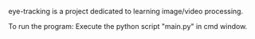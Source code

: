 eye-tracking is a project dedicated to learning image/video processing.

To run the program:
Execute the python script "main.py" in cmd window.
